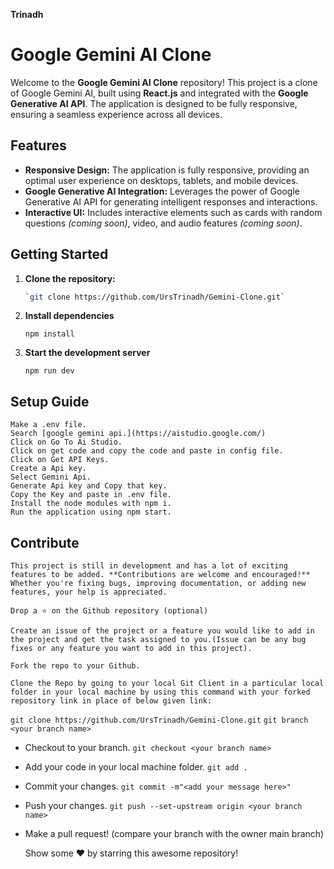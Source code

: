 **Trinadh**

# **Google Gemini AI Clone**

Welcome to the **Google Gemini AI Clone** repository! This project is a clone of Google Gemini AI, built using **React.js** and integrated with the **Google Generative AI API**. The application is designed to be fully responsive, ensuring a seamless experience across all devices.

## **Features**

- **Responsive Design:** The application is fully responsive, providing an optimal user experience on desktops, tablets, and mobile devices.
- **Google Generative AI Integration:** Leverages the power of Google Generative AI API for generating intelligent responses and interactions.
- **Interactive UI:** Includes interactive elements such as cards with random questions *(coming soon)*, video, and audio features *(coming soon)*.

## **Getting Started**

1. **Clone the repository:**
   ```bash
   `git clone https://github.com/UrsTrinadh/Gemini-Clone.git`

2. **Install dependencies**

    `npm install`

3. **Start the development server**

    `npm run dev`

## **Setup Guide**

    Make a .env file.
    Search [google gemini api.](https://aistudio.google.com/)
    Click on Go To Ai Studio.
    Click on get code and copy the code and paste in config file.
    Click on Get API Keys.
    Create a Api key.
    Select Gemini Api.
    Generate Api key and Copy that key.
    Copy the Key and paste in .env file.
    Install the node modules with npm i.
    Run the application using npm start.

## **Contribute**

    This project is still in development and has a lot of exciting features to be added. **Contributions are welcome and encouraged!** Whether you're fixing bugs, improving documentation, or adding new features, your help is appreciated.

    Drop a ⭐ on the Github repository (optional)

    Create an issue of the project or a feature you would like to add in the project and get the task assigned to you.(Issue can be any bug fixes or any feature you want to add in this project).

    Fork the repo to your Github.

    Clone the Repo by going to your local Git Client in a particular local folder in your local machine by using this command with your forked repository link in place of below given link:
   `git clone https://github.com/UrsTrinadh/Gemini-Clone.git`
  `git branch <your branch name>`
- Checkout to your branch.
  `git checkout <your branch name>`
- Add your code in your local machine folder.
  `git add . `
- Commit your changes.
  `git commit -m"<add your message here>"`
- Push your changes.
  `git push --set-upstream origin <your branch name>`

- Make a pull request! (compare your branch with the owner main branch)

    Show some ❤️ by starring this awesome repository!

   
